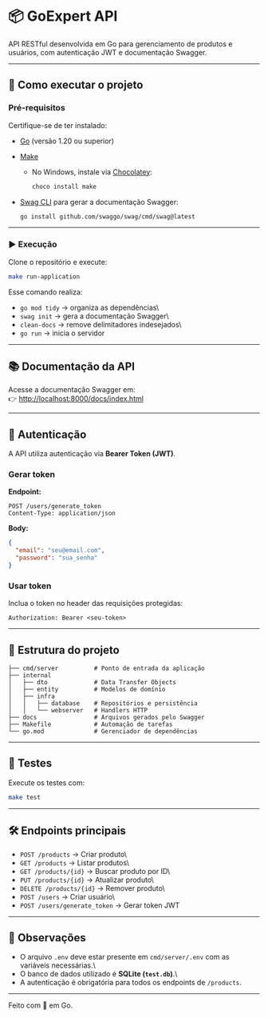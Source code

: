 # 📦 GoExpert API

API RESTful desenvolvida em Go para gerenciamento de produtos e
usuários, com autenticação JWT e documentação Swagger.

------------------------------------------------------------------------

## 🚀 Como executar o projeto

### Pré-requisitos

Certifique-se de ter instalado:

-   [Go](https://go.dev/dl) (versão 1.20 ou superior)

-   [Make](https://www.gnu.org/software/make/)

    -   No Windows, instale via
        [Chocolatey](https://chocolatey.org/install):

        ``` bash
        choco install make
        ```

-   [Swag CLI](https://github.com/swaggo/swag) para gerar a documentação
    Swagger:

    ``` bash
    go install github.com/swaggo/swag/cmd/swag@latest
    ```

------------------------------------------------------------------------

### ▶️ Execução

Clone o repositório e execute:

``` bash
make run-application
```

Esse comando realiza:

-   `go mod tidy` → organiza as dependências\
-   `swag init` → gera a documentação Swagger\
-   `clean-docs` → remove delimitadores indesejados\
-   `go run` → inicia o servidor

------------------------------------------------------------------------

## 📚 Documentação da API

Acesse a documentação Swagger em:\
👉 <http://localhost:8000/docs/index.html>

------------------------------------------------------------------------

## 🔐 Autenticação

A API utiliza autenticação via **Bearer Token (JWT)**.

### Gerar token

**Endpoint:**

    POST /users/generate_token
    Content-Type: application/json

**Body:**

``` json
{
  "email": "seu@email.com",
  "password": "sua_senha"
}
```

### Usar token

Inclua o token no header das requisições protegidas:

    Authorization: Bearer <seu-token>

------------------------------------------------------------------------

## 📁 Estrutura do projeto

    ├── cmd/server          # Ponto de entrada da aplicação
    ├── internal
    │   ├── dto             # Data Transfer Objects
    │   ├── entity          # Modelos de domínio
    │   ├── infra
    │   │   ├── database    # Repositórios e persistência
    │   │   └── webserver   # Handlers HTTP
    ├── docs                # Arquivos gerados pelo Swagger
    ├── Makefile            # Automação de tarefas
    └── go.mod              # Gerenciador de dependências

------------------------------------------------------------------------

## 🧪 Testes

Execute os testes com:

``` bash
make test
```

------------------------------------------------------------------------

## 🛠 Endpoints principais

-   `POST /products` → Criar produto\
-   `GET /products` → Listar produtos\
-   `GET /products/{id}` → Buscar produto por ID\
-   `PUT /products/{id}` → Atualizar produto\
-   `DELETE /products/{id}` → Remover produto\
-   `POST /users` → Criar usuário\
-   `POST /users/generate_token` → Gerar token JWT

------------------------------------------------------------------------

## 📌 Observações

-   O arquivo `.env` deve estar presente em `cmd/server/.env` com as
    variáveis necessárias.\
-   O banco de dados utilizado é **SQLite (`test.db`)**.\
-   A autenticação é obrigatória para todos os endpoints de `/products`.

------------------------------------------------------------------------

Feito com 💙 em Go.

